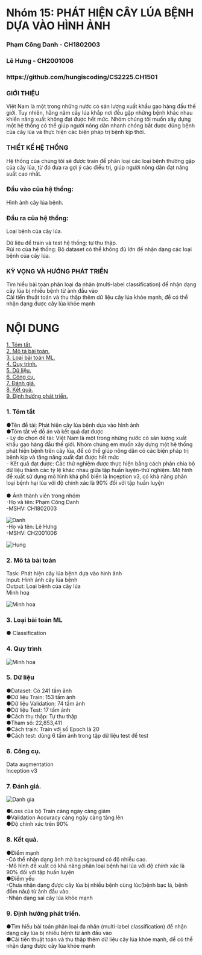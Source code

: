# Nhóm 15: PHÁT HIỆN CÂY LÚA BỆNH DỰA VÀO HÌNH ẢNH
<h3> Phạm Công Danh - CH1802003 </h3>
<h3> Lê Hưng - CH2001006 </h3> 
<h3>  https://github.com/hungiscoding/CS2225.CH1501 </h3> 

<h3> GIỚI THIỆU </h3> 
Việt Nam là một trong những nước có sản lượng xuất khẩu gạo hàng đầu thế giới. Tuy nhiên, hằng năm cây lúa khắp nơi đều gặp những bệnh khác nhau khiến năng xuất không đạt được hết mức. Nhóm chúng tôi muốn xây dựng một hệ thống có thể giúp người nông dân nhanh chóng bắt được đúng bệnh của cây lúa và thực hiện các biện pháp trị bệnh kịp thời. 
<br />
<h3> THIẾT KẾ HỆ THỐNG </h3>
Hệ thống của chúng tôi sẽ được train để phân loại các loại bệnh thường gặp của cây lúa, từ đó đưa ra gợi ý các điều trị, giúp người nông dân đạt năng suất cao nhất.<br />

<h3>  Đầu vào của hệ thống: </h3> 
Hình ảnh cây lúa bệnh.<br />

<h3>  Đầu ra của hệ thống: </h3> 
Loại bệnh của cây lúa.<br />

Dữ liệu để train và test hệ thống: tự thu thập.<br />
Rủi ro của hệ thống: Bộ dataset có thể không đủ lớn để nhận dạng các loại bệnh của cây lúa.<br /> 

<h3>  KỲ VỌNG VÀ HƯỚNG PHÁT TRIỂN</h3> 
Tìm hiểu bài toán phân loại đa nhãn (multi-label classification) để nhận dạng cây lúa bị nhiều bệnh từ ảnh đầu vào<br /> 
Cải tiến thuật toán và thu thập thêm dữ liệu cây lúa khỏe mạnh, để có thể nhận dạng được cây lúa khỏe mạnh<br /> 


# NỘI DUNG
[1. Tóm tắt.](https://github.com/pcdanh/CS2225.CH1501/blob/master/README.md#tomtat)<br />
[2. Mô tả bài toán.](https://github.com/pcdanh/CS2225.CH1501/blob/master/README.md#motabaitoan)<br />
[3. Loại bài toán ML.](https://github.com/pcdanh/CS2225.CH1501/blob/master/README.md#loaibaitoan)<br />
[4. Quy trình.](https://github.com/pcdanh/CS2225.CH1501/blob/master/README.md#quytrinh)<br />
[5. Dữ liệu.](https://github.com/pcdanh/CS2225.CH1501/blob/master/README.md#dulieu)<br />
[6. Công cụ.](https://github.com/pcdanh/CS2225.CH1501/blob/master/README.md#congcu)<br />
[7. Đánh giá.](https://github.com/pcdanh/CS2225.CH1501/blob/master/README.md#danhgia)<br />
[8. Kết quả.](https://github.com/pcdanh/CS2225.CH1501/blob/master/README.md#ketqua)<br />
[9. Định hướng phát triển.](https://github.com/pcdanh/CS2225.CH1501/blob/master/README.md#dinhhuongphattrien)<br />


<h3 id="tomtat">1. Tóm tắt</h3>
●Tên đề tài: Phát hiện cây lúa bệnh dựa vào hình ảnh<br />
●Tóm tắt về đồ án và kết quả đạt được<br />
- Lý do chọn đề tài: Việt Nam là một trong những nước có sản lượng xuất khẩu gạo hàng đầu thế giới. Nhóm chúng em muốn xây dựng một hệ thống phát hiện bệnh trên cây lúa, để có thể giúp nông dân có các biện pháp trị bệnh kịp và tăng năng xuất đạt được hết mức<br />
- Kết quả đạt được: Các thử nghiệm được thực hiện bằng cách phân chia bộ dữ liệu thành các tỷ lệ khác nhau giữa tập huấn luyện-thử nghiệm. Mô hình đề xuất sử dụng mô hình khá phổ biến là Inception v3, có khả năng phân loại bệnh hại lúa với độ chính xác là 90% đối với tập huấn luyện<br /><br />
● Ảnh thành viên trong nhóm<br />
-Họ và tên: Phạm Công Danh<br />
-MSHV: CH1802003

![Danh](https://github.com/pcdanh/image/blob/master/danh.jpg) <br>
-Họ và tên: Lê Hưng  <br />
-MSHV: CH2001006<br />

![Hung](https://github.com/pcdanh/image/blob/master/hung.jpg) <br>

<h3 id="motabaitoan">2. Mô tả bài toán</h3>
Task: Phát hiện cây lúa bệnh dựa vào hình ảnh<br>
Input:  Hình ảnh cây lúa bệnh<br>
Output: Loại bệnh của cây lúa<br>
Minh hoạ

![Minh hoa](https://github.com/pcdanh/image/blob/master/1.png) <br>

<h3 id="loaibaitoan">3. Loại bài toán ML</h3>
● Classification<br>
<h3 id="quytrinh">4. Quy trình</h3>

![Minh hoa](https://github.com/pcdanh/image/blob/master/2.png) <br>

<h3 id="dulieu">5. Dữ liệu</h3>
●Dataset: Có 241 tấm ảnh<br>
●Dữ liệu Train: 153 tấm ảnh<br>
●Dữ liệu Validation: 74 tấm ảnh<br>
●Dữ liệu Test: 17 tấm ảnh <br>
●Cách thu thập: Tự thu thập<br>
●Tham số: 22,853,411<br>
●Cách train: Train với số Epoch là 20<br>
●Cách test: dùng 6 tấm ảnh trong tập dữ liệu test để test<br>


<h3 id="congcu">6. Công cụ.</h3>
Data augmentation<br>
Inception v3<br>

<h3 id="danhgia">7. Đánh giá.</h3>

![Danh gia](https://github.com/pcdanh/image/blob/master/3.png) <br>

●Loss của bộ Train càng ngày càng giảm<br>
●Validation Accuracy càng ngày càng tăng lên<br>
●Độ chính xác trên 90%<br>

<h3 id="ketqua">8. Kết quả.</h3>
●Điểm mạnh<br>
-Có thể nhận dạng ảnh mà background có độ nhiễu cao.<br>
-Mô hình đề xuất có khả năng phân loại bệnh hại lúa với độ chính xác là 90% đối với tập huấn luyện<br>
●Điểm yếu<br>
-Chưa nhận dạng được cây lúa bị nhiều bệnh cùng lúc(bệnh bạc lá, bệnh đốm nâu) từ ảnh đầu vào.<br>
-Nhận dạng sai cây lúa khỏe mạnh <br>

<h3 id="dinhhuongphattrien">9. Định hướng phát triển.</h3>
●Tìm hiểu bài toán phân loại đa nhãn (multi-label classification) để nhận dạng cây lúa bị nhiều bệnh từ ảnh đầu vào<br>
●Cải tiến thuật toán và thu thập thêm dữ liệu cây lúa khỏe mạnh, để có thể nhận dạng được cây lúa khỏe mạnh<br>


